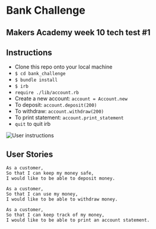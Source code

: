 # Bank Challenge

## Makers Academy week 10 tech test #1

## Instructions

- Clone this repo onto your local machine
- `$ cd bank_challenge`
- `$ bundle install`
- `$ irb`
- `require ./lib/account.rb`
- Create a new account: `account = Account.new`
- To deposit: `account.deposit(200)`
- To withdraw: `account.withdraw(200)`
- To print statement: `account.print_statement`
- `quit` to quit irb

![User instructions](./bank_user_instructions.png)

## User Stories

```
As a customer,
So that I can keep my money safe,
I would like to be able to deposit money.
```
```
As a customer,
So that I can use my money,
I would like to be able to withdraw money.
```
```
As a customer,
So that I can keep track of my money,
I would like to be able to print an account statement.
```
